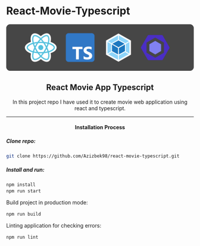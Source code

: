 # React-Movie-Typescript

![Banner Image](./banner2.png "Banner Image")

<h2 align="center">React Movie App Typescript</h2>

<p align="center">In this project repo I have used it to create movie web application using react and typescript.</p>

<hr />

<h4 align="center">Installation Process</h4>

##### Clone repo:

```bash
git clone https://github.com/Azizbek98/react-movie-typescript.git
```

##### Install and run:

```bash
npm install
npm run start
```

Build project in production mode:

```bash
npm run build
```

Linting application for checking errors:

```bash
npm run lint
```
